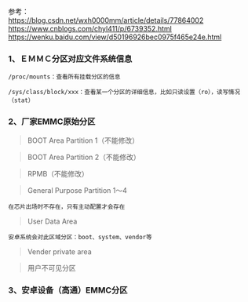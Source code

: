参考：  
https://blog.csdn.net/wxh0000mm/article/details/77864002  
https://www.cnblogs.com/chyl411/p/6739352.html  
https://wenku.baidu.com/view/d50196926bec0975f465e24e.html  

### 1、ＥＭＭＣ分区对应文件系统信息　　
```
/proc/mounts：查看所有挂载分区的信息

/sys/class/block/xxx：查看某一个分区的详细信息，比如只读设置（ro），读写情况（stat）
```

### 2、厂家EMMC原始分区  
> BOOT Area Partition 1（不能修改）  

> BOOT Area Partition 2（不能修改）  

> RPMB（不能修改）  

> General Purpose Partition 1～4  

```
在芯片出场时不存在，只有主动配置才会存在
```

> User Data Area  

```
安卓系统会对此区域分区：boot、system、vendor等
```

> Vender private area  

> 用户不可见分区  


### 3、安卓设备（高通）EMMC分区  